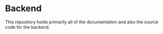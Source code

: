 # Backend
This repository holds primarily all of the documentation and also the source code for the backend.

